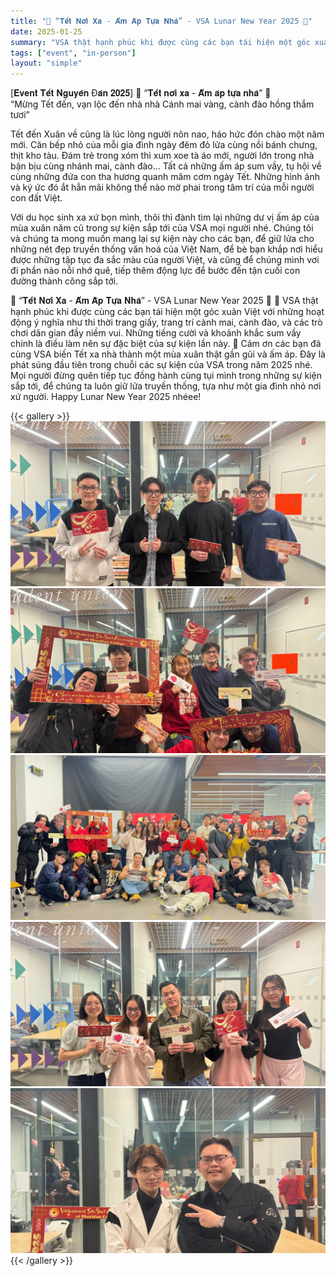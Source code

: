```yaml
---
title: "🌸 “𝐓𝐞̂́𝐭 𝐍𝐨̛𝐢 𝐗𝐚 - 𝐀̂́𝐦 𝐀́𝐩 𝐓𝐮̛̣𝐚 𝐍𝐡𝐚̀” - VSA Lunar New Year 2025 🌸"
date: 2025-01-25
summary: "VSA thật hạnh phúc khi được cùng các bạn tái hiện một góc xuân Việt với những hoạt động ý nghĩa như thi thời trang giấy, trang trí cành mai, cành đào, và các trò chơi dân gian đầy niềm vui. Những tiếng cười và khoảnh khắc sum vầy chính là điều làm nên sự đặc biệt của sự kiện lần này. 💖"
tags: ["event", "in-person"]
layout: "simple"
---
```

[𝐄𝐯𝐞𝐧𝐭 𝐓𝐞̂́𝐭 𝐍𝐠𝐮𝐲𝐞̂𝐧 Đ𝐚́𝐧 𝟐𝟎𝟐𝟓] 🧧 “𝐓𝐞̂́𝐭 𝐧𝐨̛𝐢 𝐱𝐚 - 𝐀̂́𝐦 𝐚́𝐩 𝐭𝐮̛̣𝐚 𝐧𝐡𝐚̀” 🧧  
“Mừng Tết đến, vạn lộc đến nhà nhà
Cánh mai vàng, cành đào hồng thắm tươi”  

Tết đến Xuân về cũng là lúc lòng người nôn nao, háo hức đón chào một năm mới. Căn bếp nhỏ của mỗi gia đình ngày đêm đỏ lửa cùng nồi bánh chưng, thịt kho tàu. Đám trẻ trong xóm thì xum xoe tà áo mới, người lớn trong nhà bận bịu cùng nhánh mai, cành đào… Tất cả những ấm áp sum vầy, tụ hội về cùng những đứa con tha hương quanh mâm cơm ngày Tết. Những hình ảnh và ký ức đó ắt hẳn mãi không thể nào mờ phai trong tâm trí của mỗi người con đất Việt.  


Với du học sinh xa xứ bọn mình, thôi thì đành tìm lại những dư vị ấm áp của mùa xuân năm cũ trong sự kiện sắp tới của VSA mọi người nhé. Chúng tôi và chúng ta mong muốn mang lại sự kiện này cho các bạn, để giữ lửa cho những nét đẹp truyền thống văn hoá của Việt Nam, để bè bạn khắp nơi hiểu được những tập tục đa sắc màu của người Việt, và cũng để chúng mình vơi đi phần nào nỗi nhớ quê, tiếp thêm động lực để bước đến tận cuối con đường thành công sắp tới.  

🌸 “𝐓𝐞̂́𝐭 𝐍𝐨̛𝐢 𝐗𝐚 - 𝐀̂́𝐦 𝐀́𝐩 𝐓𝐮̛̣𝐚 𝐍𝐡𝐚̀” - VSA Lunar New Year 2025 🌸
🧧 VSA thật hạnh phúc khi được cùng các bạn tái hiện một góc xuân Việt với những hoạt động ý nghĩa như thi thời trang giấy, trang trí cành mai, cành đào, và các trò chơi dân gian đầy niềm vui. Những tiếng cười và khoảnh khắc sum vầy chính là điều làm nên sự đặc biệt của sự kiện lần này. 💖
Cảm ơn các bạn đã cùng VSA biến Tết xa nhà thành một mùa xuân thật gần gũi và ấm áp. Đây là phát súng đầu tiên trong chuỗi các sự kiện của VSA trong năm 2025 nhé. Mọi người đừng quên tiếp tục đồng hành cùng tụi mình trong những sự kiện sắp tới, để chúng ta luôn giữ lửa truyền thống, tựa như một gia đình nhỏ nơi xứ người.
Happy Lunar New Year 2025 nhéee!


{{< gallery >}}
  <img src="image/1.jpg" class="grid-w150 md:grid-w133 xl:grid-w125" />
  <img src="image/2.jpg" class="grid-w150 md:grid-w133 xl:grid-w125" />
  <img src="image/3.jpg" class="grid-w150 md:grid-w133 xl:grid-w125" />
  <img src="image/4.jpg" class="grid-w150 md:grid-w133 xl:grid-w125" />
  <img src="image/5.jpg" class="grid-w150 md:grid-w133 xl:grid-w125" />
{{< /gallery >}}

